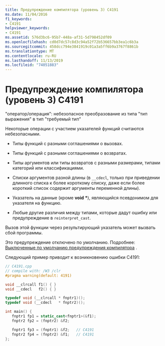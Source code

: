 ```yaml
---
title: Предупреждение компилятора (уровень 3) C4191
ms.date: 11/04/2016
f1_keywords:
- C4191
helpviewer_keywords:
- C4191
ms.assetid: 576d3bc6-95b7-448a-af31-5d798452df09
ms.openlocfilehash: cd0d7dc57c8d3c94a52f72b536657bb3ea1c6b3a
ms.sourcegitcommit: 458dcc794e3841919c01a3a5ff6b9a3767f8861b
ms.translationtype: MT
ms.contentlocale: ru-RU
ms.lasthandoff: 11/13/2019
ms.locfileid: "74051883"
---
```

# <a name="compiler-warning-level-3-c4191"></a>Предупреждение компилятора (уровень 3) C4191

"оператор/операция": небезопасное преобразование из типа "тип выражения" в тип "требуемый тип"

Некоторые операции с участием указателей функций считаются небезопасными.

- Типы функций с разными соглашениями о вызовах.

- Типы функций с разными соглашениями о возвратах.

- Типы аргументов или типы возвратов с разными размерами, типами категорий или классификациями.

- Списки аргументов разной длины (в `__cdecl`, только при приведении длинного списка к более короткому списку, даже если более короткий список содержит аргументы переменной длины).

- Указатель на данные (кроме **void** <strong>\*</strong>), являющийся псевдонимом для указателя на функцию.

- Любые другие различия между типами, которые дадут ошибку или предупреждение в `reinterpret_cast`.

Вызов этой функции через результирующий указатель может вызвать сбой программы.

Это предупреждение отключено по умолчанию. Подробнее: [Выключенные по умолчанию предупреждения компилятора](../../preprocessor/compiler-warnings-that-are-off-by-default.md) .

Следующий пример приводит к возникновению ошибки C4191:

```cpp
// C4191.cpp
// compile with: /W3 /clr
#pragma warning(default: 4191)

void __clrcall f1() { }
void __cdecl   f2() { }

typedef void (__clrcall * fnptr1)();
typedef void (__cdecl   * fnptr2)();

int main() {
   fnptr1 fp1 = static_cast<fnptr1>(&f1);
   fnptr2 fp2 = (fnptr2) &f2;

   fnptr1 fp3 = (fnptr1) &f2;   // C4191
   fnptr2 fp4 = (fnptr2) &f1;   // C4191
};
```